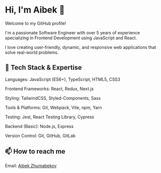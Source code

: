 <!--
**aibekzhumabekov/aibekzhumabekov** is a ✨ _special_ ✨ repository because its `README.md` (this file) appears on your GitHub profile.

Here are some ideas to get you started:

- 🔭 I’m currently working on ...
- 🌱 I’m currently learning ...
- 👯 I’m looking to collaborate on ...
- 🤔 I’m looking for help with ...
- 💬 Ask me about ...
- 📫 How to reach me: ...
- 😄 Pronouns: ...
- ⚡ Fun fact: ...
-->


# Hi, I'm Aibek 👋

Welcome to my GitHub profile! 

I'm a passionate Software Engineer with over 5 years of experience specializing in Frontend Development using JavaScript and React. 

I love creating user-friendly, dynamic, and responsive web applications that solve real-world problems.

## 🔄 Tech Stack & Expertise

Languages: JavaScript (ES6+), TypeScript, HTML5, CSS3

Frontend Frameworks: React, Redux, Next.js

Styling: TailwindCSS, Styled-Components, Sass

Tools & Platforms: Git, Webpack, Vite, npm, Yarn

Testing: Jest, React Testing Library, Cypress

Backend (Basic): Node.js, Express

Version Control: Git, GitHub, GitLab

## 📫 How to reach me

Email: [Aibek Zhumabekov](mailto:aibek.zhumabekov@proton.me)
